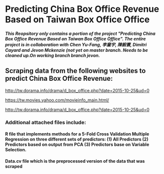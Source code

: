 # Predicting China Box Office Revenue Based on Taiwan Box Office Office

##### This Reopsitory only contains a portion of the project "Predicting China Box Office Revenue Based on Taiwan Box Office Office". The entire project is in collaboration with Chen Yu-Fang, 李童宇, 陳毅寰, Dimitri Cayard and Jevon Mckenzie (not yet on master branch. Needs to be cleaned up.On working branch branch jevon.

## Scraping data from the following websites to predict China Box Office Revenue:

http://tw.dorama.info/drama/d_box_office.php?date=2015-10-25&ud=0

https://tw.movies.yahoo.com/movieinfo_main.html/

http://tw.dorama.info/drama/d_box_office.php?date=2015-10-25&ud=0

### Additional attached files include:

#### R file that implements methods for a 5-Fold Cross Validation Multiple Regression on three different sets of predictors: (1) All Predictors (2) Predictors based on output from PCA (3) Predictors base on Variable Selection.

#### Data.cv file which is the preprocessed version of the data that was scraped  

